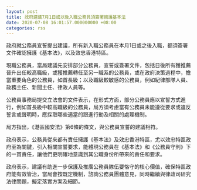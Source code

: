 ```yaml
---
layout: post
title: 政府建議7月1日或以後入職公務員須簽署擁護基本法
date: 2020-07-08 16:01:57.000000000 +08:00
categories: rss
---
```


政府就公務員宣誓提出建議，所有新入職公務員在本月1日或之後入職，都須簽署文件確認擁護《基本法》，以及效忠香港特區。

現職公務員，當局建議先安排部分公務員，宣誓或簽署文件，包括日後所有獲推薦晉升出任較高職級，或獲推薦轉任至另一職系的公務員，或在政府決策過程中，擔當重要角色的公務員，如首長級；以及職級較敏感的公務員，例如紀律部隊人員、政務主任、新聞主任、律政人員等。

公務員事務局提交立法會的文件表示，在形式方面，部分公務員應以宣誓方式進行，例如首長級中較高職級的公務員，局方須考慮當有公務員未能遵從要求或違反誓言或聲明時，應採取哪些適當的跟進行動及相關的處理機制。

局方指出，《港區國安法》第6條的條文，與公務員宣誓的建議相符。

政府表示，公務員從來都有責任擁護《基本法》及效忠香港特區，尤以效忠特區政府至為關鍵，引入相關宣誓要求，能體現公務員在《基本法》和《公務員守則》下的一貫責任，讓他們更明確地意識到其公職身份所帶來的責任和要求。

政府表示，建議有助進一步保護及推廣公務員隊伍要恪守的核心價值，確保特區政府能有效管治，當局會按既定機制，諮詢公務員團體意見，同時繼續與律政司研究法律問題，擬定落實方案及細節。
